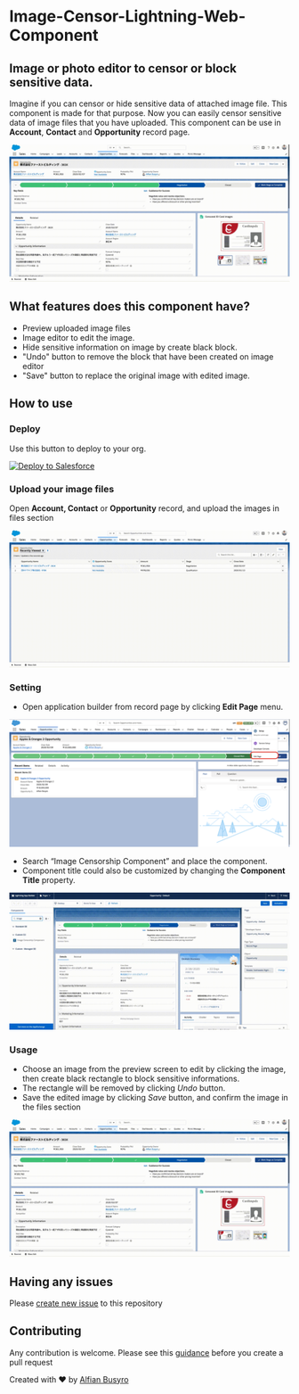 # Image-Censor-Lightning-Web-Component

## Image or photo editor to censor or block sensitive data.

Imagine if you can censor or hide sensitive data of attached image file. This component is made for that purpose.
Now you can easily censor sensitive data of image files that you have uploaded.
This component can be use in **Account**, **Contact** and **Opportunity** record page.

![Preview](./imgs/out.gif)

## What features does this component have? 

- Preview uploaded image files
-  Image editor to edit the image.
- Hide sensitive information on image by create black block.
- "Undo" button to remove the block that have been created on image editor
- "Save" button to replace the original image with edited image.

## How to use 

### Deploy
Use this button to deploy to your org.

<a href="https://githubsfdeploy.herokuapp.com?owner=arufian&repo=Image-Censor-Lightning-Web-Component&ref=main">
  <img alt="Deploy to Salesforce"
       src="https://raw.githubusercontent.com/afawcett/githubsfdeploy/master/deploy.png">
</a>

### Upload your image files

Open **Account, Contact** or **Opportunity** record, and upload the images in files section

![Preview](./imgs/upload-images.gif)

### Setting

- Open application builder from record page by clicking **Edit Page** menu.

![Preview](./imgs/2.png)

- Search “Image Censorship Component”  and place the component.
- Component title could also be customized by changing the **Component Title** property.

![Preview](./imgs/placement.gif)

### Usage

- Choose an image from the preview screen to edit by clicking the image, then create black rectangle to block sensitive informations.
- The rectangle will be removed by clicking *Undo* button.
- Save the edited image by clicking *Save* button, and confirm the image in the files section 

![Preview](./imgs/out.gif)

## Having any issues

Please [create new issue](https://github.com/arufian/Image-Censor-Lightning-Web-Component/issues/new) to this repository

## Contributing

Any contribution is welcome. Please see this [guidance](CONTRIBUTION.md) before you create a pull request

Created with ❤️ by [Alfian Busyro](https://twitter.com/arufian_b)